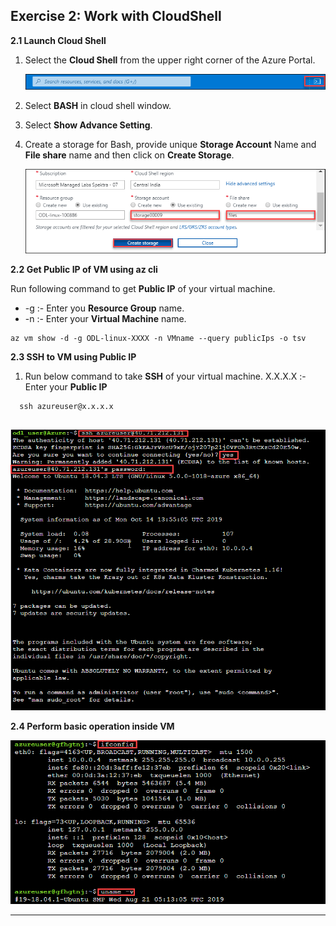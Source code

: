 Exercise 2: Work with CloudShell
----------------------------------

**2.1 Launch Cloud Shell**

1. Select the **Cloud Shell** from the upper right corner of the Azure Portal. 

   <img src="images/azureclisign.png"/><br/>

2. Select **BASH** in cloud shell window.<br/>

3. Select **Show Advance Setting**.<br/>

4. Create a storage for Bash, provide unique **Storage Account** Name and **File share** name and then click on **Create Storage**.<br/>

   <img src="images/bashst.png"/><br/>
 
 **2.2 Get Public IP of VM using az cli**
 
 Run following command to get **Public IP** of your virtual machine.<br/>
  - -g :- Enter you **Resource Group** name.<br/>
  - -n :- Enter  your **Virtual Machine** name.<br/>

  
  ```
  az vm show -d -g ODL-linux-XXXX -n VMname --query publicIps -o tsv
  ```
      
**2.3 SSH to VM using Public IP**

1. Run below command to take **SSH** of your virtual machine.
   X.X.X.X :- Enter your **Public IP**

  ```
    ssh azureuser@x.x.x.x
   
  ```
   <img src="images/ssh.png"/><br/>
   
 **2.4 Perform basic operation inside VM**

   <img src="images/task.png"/><br/>
   
  
---------------------------------------------------------------
 
